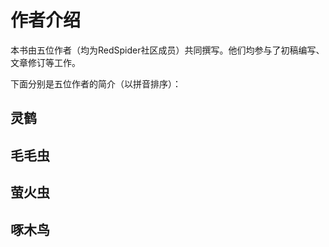 # 作者介绍

本书由五位作者（均为RedSpider社区成员）共同撰写。他们均参与了初稿编写、文章修订等工作。

下面分别是五位作者的简介（以拼音排序）：



## 灵鹤

## 毛毛虫

## 萤火虫

## 啄木鸟

